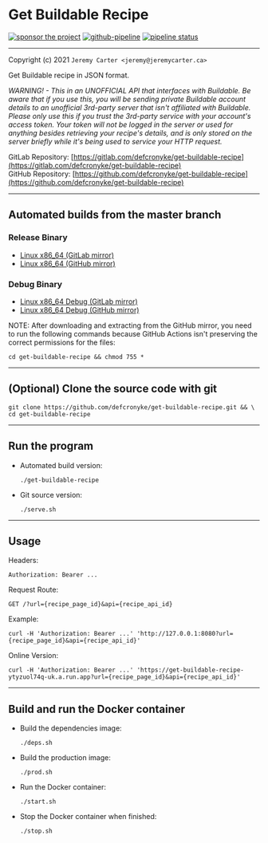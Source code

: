 # Get Buildable Recipe

[![sponsor the project](https://img.shields.io/static/v1?label=Sponsor&message=%E2%9D%A4&logo=GitHub&link=https://github.com/sponsors/defcronyke)](https://github.com/sponsors/defcronyke) [![github-pipeline](https://github.com/defcronyke/get-buildable-recipe/workflows/github-pipeline/badge.svg)](https://github.com/defcronyke/get-buildable-recipe/actions) [![pipeline status](https://gitlab.com/defcronyke/get-buildable-recipe/badges/master/pipeline.svg)](https://gitlab.com/defcronyke/get-buildable-recipe/-/pipelines)

---

Copyright (c) 2021 `Jeremy Carter <jeremy@jeremycarter.ca>`

Get Buildable recipe in JSON format.

_WARNING! - This in an UNOFFICIAL API that interfaces with Buildable. Be aware that if you use this, you will be sending private Buildable account details to an unofficial 3rd-party server that isn't affiliated with Buildable. Please only use this if you trust the 3rd-party service with your account's access token. Your token will not be logged in the server or used for anything besides retrieving your recipe's details, and is only stored on the server briefly while it's being used to service your HTTP request._

GitLab Repository: [https://gitlab.com/defcronyke/get-buildable-recipe](https://gitlab.com/defcronyke/get-buildable-recipe)  
GitHub Repository: [https://github.com/defcronyke/get-buildable-recipe](https://github.com/defcronyke/get-buildable-recipe)

---

## Automated builds from the master branch

### Release Binary

- [Linux x86_64 (GitLab mirror)](https://gitlab.com/defcronyke/get-buildable-recipe/-/jobs/artifacts/master/download?job=release-linux-x86_64)
- [Linux x86_64 (GitHub mirror)](https://tinyurl.com/github-artifact?repo=defcronyke/get-buildable-recipe&file=get-buildable-recipe-release-linux-x86_64)

### Debug Binary

- [Linux x86_64 Debug (GitLab mirror)](https://gitlab.com/defcronyke/get-buildable-recipe/-/jobs/artifacts/master/download?job=debug-linux-x86_64)
- [Linux x86_64 Debug (GitHub mirror)](https://tinyurl.com/github-artifact?repo=defcronyke/get-buildable-recipe&file=get-buildable-recipe-debug-linux-x86_64)

NOTE: After downloading and extracting from the GitHub mirror, you need to run the following commands because GitHub Actions isn't preserving the correct permissions for the files:

```shell
cd get-buildable-recipe && chmod 755 *
```

---

## (Optional) Clone the source code with git

```shell
git clone https://github.com/defcronyke/get-buildable-recipe.git && \
cd get-buildable-recipe
```

---

## Run the program

- Automated build version:

  ```shell
  ./get-buildable-recipe
  ```

- Git source version:

  ```shell
  ./serve.sh
  ```

---

## Usage

Headers:

`Authorization: Bearer ...`

Request Route:

`GET /?url={recipe_page_id}&api={recipe_api_id}`

Example:

```shell
curl -H 'Authorization: Bearer ...' 'http://127.0.0.1:8080?url={recipe_page_id}&api={recipe_api_id}'
```

Online Version:

```shell
curl -H 'Authorization: Bearer ...' 'https://get-buildable-recipe-ytyzuol74q-uk.a.run.app?url={recipe_page_id}&api={recipe_api_id}'
```

---

## Build and run the Docker container

- Build the dependencies image:

  ```shell
  ./deps.sh
  ```

- Build the production image:

  ```shell
  ./prod.sh
  ```

- Run the Docker container:

  ```shell
  ./start.sh
  ```

- Stop the Docker container when finished:

  ```shell
  ./stop.sh
  ```
